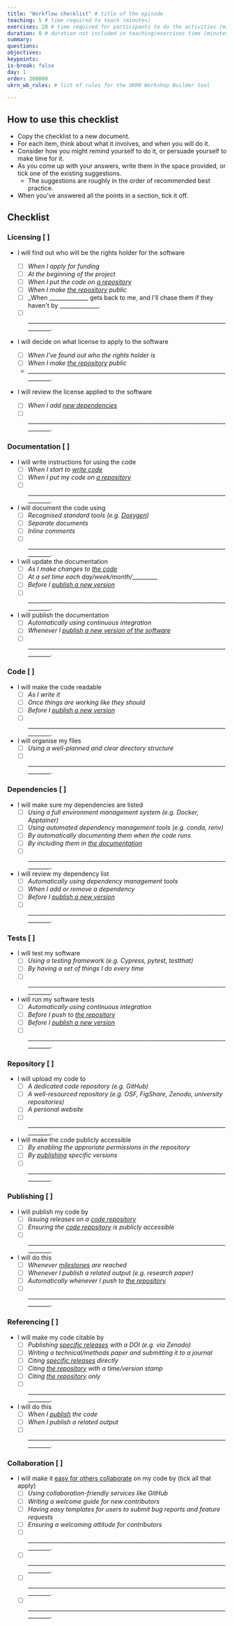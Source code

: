 ```yaml
---
title: "Workflow checklist" # title of the episode
teaching: 5 # time required to teach (minutes)
exercises: 20 # time required for participants to do the activities (minutes)
duration: 0 # duration not included in teaching/exercises time (minutes)
summary: 
questions:
objectives:
keypoints:
is-break: false
day: 1
order: 200000
ukrn_wb_rules: # list of rules for the UKRN Workshop Builder tool

---
```


## How to use this checklist

* Copy the checklist to a new document.
* For each item, think about what it involves, and when you will do it.
* Consider how you might remind yourself to do it, or persuade yourself to make time for it.
* As you come up with your answers, write them in the space provided, or tick one of the existing suggestions.
  * The suggestions are roughly in the order of recommended best practice.
* When you've answered all the points in a section, tick it off.

## Checklist

### Licensing [ ]

- I will find out who will be the rights holder for the software
  - [ ] _When I apply for funding_
  - [ ] _At the beginning of the project_
  - [ ] _When I put the code on [a repository](#repository--)_
  - [ ] _When I make [the repository](#repository--) public_
  - [ ] _When ______________ gets back to me, and I'll chase them if they haven't by _______________._
  - [ ] _______________________________________________________________________________.

- I will decide on what license to apply to the software
  - [ ] _When I've found out who the rights holder is_
  - [ ] _When I make [the repository](#repository--) public_
  - _______________________________________________________________________________.

- I will review the license applied to the software
  - [ ] _When I add [new dependencies](#dependencies--)_
  - [ ] _______________________________________________________________________________.

### Documentation [ ]

- I will write instructions for using the code
  - [ ] _When I start to [write code](#code--)_
  - [ ] _When I put my code on [a repository](#repository--)_
  - [ ] _______________________________________________________________________________.
- I will document the code using
  - [ ] _Recognised standard tools (e.g. [Doxygen](https://www.doxygen.nl/index.html))_
  - [ ] _Separate documents_
  - [ ] _Inline comments_
  - [ ] _______________________________________________________________________________.
- I will update the documentation
  - [ ] _As I make changes to [the code](#code--)_
  - [ ] _At a set time each day/week/month/__________
  - [ ] _Before I [publish a new version](#publishing--)_
  - [ ] _______________________________________________________________________________.
- I will publish the documentation
  - [ ] _Automatically using continuous integration_
  - [ ] _Whenever I [publish a new version of the software](#publishing--)_
  - [ ] _______________________________________________________________________________.

### Code [ ]

- I will make the code readable
  - [ ] _As I write it_
  - [ ] _Once things are working like they should_
  - [ ] _Before I [publish a new version](#publishing--)_
  - [ ] _______________________________________________________________________________.

- I will organise my files
  - [ ] _Using a well-planned and clear directory structure_
  - [ ] _______________________________________________________________________________.

### Dependencies [ ]

- I will make sure my dependencies are listed
  - [ ] _Using a full environment management system (e.g. Docker, Apptainer)_
  - [ ] _Using automated dependency management tools (e.g. conda, renv)_
  - [ ] _By automatically documenting them when the code runs_
  - [ ] _By including them in [the documentation](#documentation--)_
  - [ ] _______________________________________________________________________________.
- I will review my dependency list
  - [ ] _Automatically using dependency management tools_
  - [ ] _When I add or remove a dependency_
  - [ ] _Before I [publish a new version](#publishing--)_
  - [ ] _______________________________________________________________________________.

### Tests [ ]

- I will test my software
  - [ ] _Using a testing framework (e.g. Cypress, pytest, testthat)_
  - [ ] _By having a set of things I do every time_
  - [ ] _______________________________________________________________________________.

- I will run my software tests
  - [ ] _Automatically using continuous integration_
  - [ ] _Before I push to [the repository](#repository--)_
  - [ ] _Before I [publish a new version](#publishing--)_
  - [ ] _______________________________________________________________________________.

### Repository [ ]

- I will upload my code to
  - [ ] _A dedicated code repository (e.g. GitHub)_
  - [ ] _A well-resourced repository (e.g. OSF, FigShare, Zenodo, university repositories)_
  - [ ] _A personal website_
  - [ ] _______________________________________________________________________________.
- I will make the code publicly accessible
  - [ ] _By enabling the approriate permissions in the repository_
  - [ ] _By [publishing](#publishing--) specific versions_
  - [ ] _______________________________________________________________________________.

### Publishing [ ]

- I will publish my code by
  - [ ] _Issuing releases on a [code repository](#repository--)_
  - [ ] _Ensuring the [code repository](#repository--) is publicly accessible_
  - [ ] _______________________________________________________________________________.
- I will do this
  - [ ] _Whenever [milestones](#collaboration--) are reached_
  - [ ] _Whenever I publish a related output (e.g. research paper)_
  - [ ] _Automatically whenever I push to [the repository](#repository--)_
  - [ ] _______________________________________________________________________________.

### Referencing [ ]

- I will make my code citable by
  - [ ] _Publishing [specific releases](#publishing--) with a DOI (e.g. via Zenodo)_
  - [ ] _Writing a technical/methods paper and submitting it to a journal_
  - [ ] _Citing [specific releases](#publishing--) directly_
  - [ ] _Citing [the repository](#repository--) with a time/version stamp_
  - [ ] _Citing [the repository](#repository--) only_
  - [ ] _______________________________________________________________________________.
- I will do this
  - [ ] _When I [publish](#publishing--) the code_
  - [ ] _When I publish a related output_
  - [ ] _______________________________________________________________________________.

### Collaboration [ ]

- I will make it
  [easy for others collaborate](https://journals.plos.org/ploscompbiol/article?id=10.1371/journal.pcbi.1007296#sec007)
  on my code by (tick all that apply)
  - [ ] _Using collaboration-friendly services like GitHub_
  - [ ] _Writing a welcome guide for new contributors_
  - [ ] _Having easy templates for users to submit bug reports and feature requests_
  - [ ] _Ensuring a welcoming attitude for contributors_
  - [ ] _______________________________________________________________________________.
  - [ ] _______________________________________________________________________________.
  - [ ] _______________________________________________________________________________.
  - [ ] _______________________________________________________________________________.
